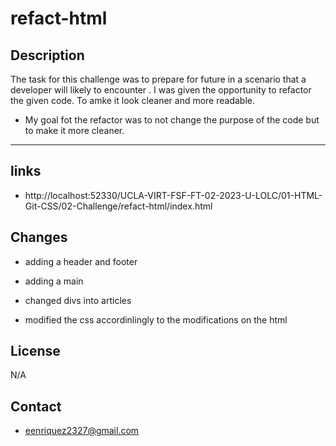 # refact-html

## Description

The task for this challenge was to prepare for future in a scenario that a developer will likely to encounter . I was given the opportunity to refactor the given code. To amke it look cleaner and more readable.

- My goal fot the refactor was to not change the purpose of the code but to make it more cleaner.

---

## links

- http://localhost:52330/UCLA-VIRT-FSF-FT-02-2023-U-LOLC/01-HTML-Git-CSS/02-Challenge/refact-html/index.html



## Changes

- adding a header and footer

- adding a main

- changed divs into articles

- modified the css accordinlingly to the modifications on the html


## License

N/A


## Contact
- eenriquez2327@gmail.com
